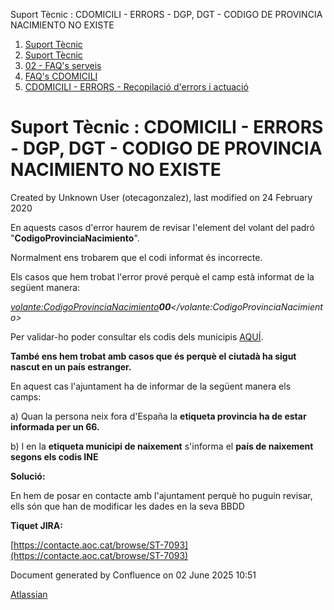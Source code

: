 Suport Tècnic : CDOMICILI - ERRORS - DGP, DGT - CODIGO DE PROVINCIA NACIMIENTO NO EXISTE  

1.  [Suport Tècnic](index.md)
2.  [Suport Tècnic](13893782.md)
3.  [02 - FAQ's serveis](26313393.md)
4.  [FAQ's CDOMICILI](28705548.md)
5.  [CDOMICILI - ERRORS - Recopilació d'errors i actuació](36340023.md)

Suport Tècnic : CDOMICILI - ERRORS - DGP, DGT - CODIGO DE PROVINCIA NACIMIENTO NO EXISTE
========================================================================================

Created by Unknown User (otecagonzalez), last modified on 24 February 2020

En aquests casos d'error haurem de revisar l'element del volant del padró "**CodigoProvinciaNacimiento**".

Normalment ens trobarem que el codi informat és incorrecte. 

Els casos que hem trobat l'error prové perquè el camp està informat de la següent manera: 

_<volante:CodigoProvinciaNacimiento>**00**</volante:CodigoProvinciaNacimiento>_

  

Per validar-ho poder consultar els codis dels municipis [AQUÍ](https://www.ine.es/daco/daco42/codmun/codmun19/19codmun.xlsx).

  

**També ens hem trobat amb casos que és perquè el ciutadà ha sigut nascut en un país estranger.** 

En aquest cas l'ajuntament ha de informar de la següent manera els camps: 

a) Quan la persona neix fora d'España la **etiqueta provincia ha de estar informada per un 66.** 

b) I en la **etiqueta municipi de naixement** s'informa el **país de naixement segons els codis INE**

  

**Solució:**

En hem de posar en contacte amb l'ajuntament perquè ho puguin revisar, ells són que han de modificar les dades en la seva BBDD

  

**Tiquet JIRA:** 

[https://contacte.aoc.cat/browse/ST-7093](https://contacte.aoc.cat/browse/ST-7093)

Document generated by Confluence on 02 June 2025 10:51

[Atlassian](http://www.atlassian.com/)